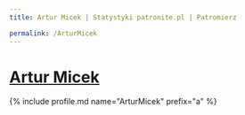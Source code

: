 ```yaml
---
title: Artur Micek | Statystyki patronite.pl | Patromierz

permalink: /ArturMicek
---
```


# [Artur Micek](https://patronite.pl/ArturMicek)

{% include profile.md name="ArturMicek" prefix="a" %}

